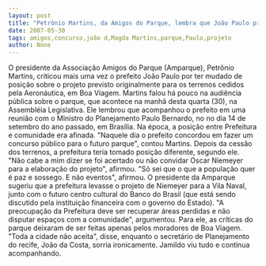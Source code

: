 ```yaml
---
layout: post
title: "Petrônio Martins, da Amigos do Parque, lembra que João Paulo prometeu concurso público para o projeto"
date: 2007-05-30
tags: amigos,concurso,joão d,Magda Martins,parque,Paulo,projeto
author: None
---
```

O presidente da Associa&ccedil;&atilde;o Amigos do Parque (Amparque), Petr&ocirc;nio Martins, criticou mais uma vez o prefeito Jo&atilde;o Paulo por ter mudado de posi&ccedil;&atilde;o sobre o projeto previsto originalmente para os terrenos cedidos pela Aeron&aacute;utica, em Boa Viagem.
Martins falou h&aacute; pouco na audi&ecirc;ncia p&uacute;blica sobre o parque, que acontece na manh&atilde; desta quarta (30), na Assembl&eacute;ia Legislativa.
Ele lembrou que acompanhou o prefeito em uma reuni&atilde;o com o Ministro do Planejamento Paulo Bernardo, no no dia 14 de setembro do ano passado, em Bras&iacute;lia. Na &eacute;poca, a posi&ccedil;&atilde;o entre Prefeitura e comunidade era afinada.
&quot;Naquele dia o prefeito concordou em fazer um concurso p&uacute;blico para o futuro parque&quot;, contou Martins. Depois da cess&atilde;o dos terrenos, a prefeitura teria tomado posi&ccedil;&atilde;o diferente, segundo ele.
&quot;N&atilde;o cabe a mim dizer se foi acertado ou n&atilde;o convidar Oscar Niemeyer para a elabora&ccedil;&atilde;o do projeto&quot;, afirmou. &quot;S&oacute; sei que o que a popula&ccedil;&atilde;o quer &eacute; paz e sossego. E n&atilde;o eventos&quot;, afirmou.
O presidente da Amparque sugeriu que a prefeitura levasse o projeto de Niemeyer para a Vila Naval, junto com o futuro centro cultural do Banco do Brasil (que est&aacute; sendo discutido pela institui&ccedil;&atilde;o financeira com o governo do Estado).
&quot;A preocupa&ccedil;&atilde;o da Prefeitura deve ser recuperar &aacute;reas perdidas e n&atilde;o disputar espa&ccedil;os com a comunidade&quot;, argumentou. Para ele, as cr&iacute;ticas do parque deixaram de ser feitas apenas pelos moradores de Boa Viagem. &quot;Toda a cidade n&atilde;o aceita&quot;, disse, enquanto o secret&aacute;rio de Planejamento do recife, Jo&atilde;o da Costa, sorria ironicamente.
Jamildo viu tudo e continua acompanhando. 
